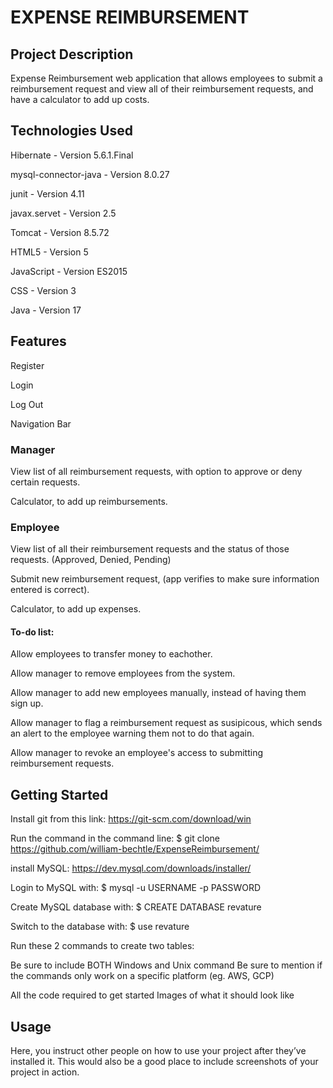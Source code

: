 # **EXPENSE REIMBURSEMENT**

## **Project Description**
Expense Reimbursement web application that allows employees to submit a reimbursement request and view all of their reimbursement requests, and have a calculator to add up costs.

## **Technologies Used**
Hibernate - Version 5.6.1.Final

mysql-connector-java - Version 8.0.27

junit - Version 4.11

javax.servet - Version 2.5

Tomcat - Version 8.5.72

HTML5 - Version 5

JavaScript - Version ES2015

CSS - Version 3

Java - Version 17

## **Features**

Register

Login 

Log Out

Navigation Bar 

### **Manager**

View list of all reimbursement requests, with option to approve or deny certain requests.

Calculator, to add up reimbursements.

### **Employee**

View list of all their reimbursement requests and the status of those requests. (Approved, Denied, Pending)

Submit new reimbursement request, (app verifies to make sure information entered is correct).

Calculator, to add up expenses. 

#### **To-do list:**

Allow employees to transfer money to eachother.

Allow manager to remove employees from the system.

Allow manager to add new employees manually, instead of having them sign up.

Allow manager to flag a reimbursement request as susipicous, which sends an alert to the employee warning them not to do that again.

Allow manager to revoke an employee's access to submitting reimbursement requests.


## **Getting Started**
Install git from this link: https://git-scm.com/download/win

Run the command in the command line: $ git clone https://github.com/william-bechtle/ExpenseReimbursement/

install MySQL: https://dev.mysql.com/downloads/installer/

Login to MySQL with: $ mysql -u USERNAME -p PASSWORD
  
Create MySQL database with: $ CREATE DATABASE revature
  
Switch to the database with: $ use revature
  
Run these 2 commands to create two tables: 
  

  


Be sure to include BOTH Windows and Unix command
Be sure to mention if the commands only work on a specific platform (eg. AWS, GCP)

All the code required to get started
Images of what it should look like

## **Usage**
Here, you instruct other people on how to use your project after they’ve installed it. This would also be a good place to include screenshots of your project in action.


